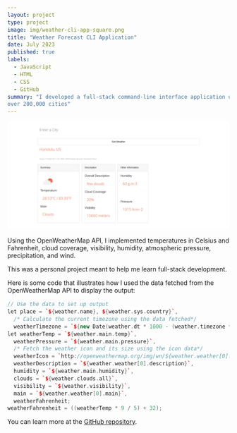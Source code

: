 ```yaml
---
layout: project
type: project
image: img/weather-cli-app-square.png
title: "Weather Forecast CLI Application"
date: July 2023
published: true
labels:
  - JavaScript
  - HTML
  - CSS
  - GitHub
summary: "I developed a full-stack command-line interface application using Node.js to display real-time weather forecasts for
over 200,000 cities"
---
```

<img class="img-fluid" src="../img/weather-cli-app-full.png">

Using the OpenWeatherMap API, I implemented temperatures in Celsius and Fahrenheit, cloud coverage, visibility, humidity, atmospheric pressure, precipitation, and wind.

This was a personal project meant to help me learn full-stack development.

Here is some code that illustrates how I used the data fetched from the OpenWeatherMap API to display the output:

```cpp
// Use the data to set up output
let place = `${weather.name}, ${weather.sys.country}`,
  /* Calculate the current timezone using the data fetched*/
  weatherTimezone = `${new Date(weather.dt * 1000 - (weather.timezone * 1000))}`;
let weatherTemp = `${weather.main.temp}`,
  weatherPressure = `${weather.main.pressure}`,
  /* Fetch the weather icon and its size using the icon data*/
  weatherIcon = `http://openweathermap.org/img/wn/${weather.weather[0].icon}@2x.png`,
  weatherDescription = `${weather.weather[0].description}`,
  humidity = `${weather.main.humidity}`,
  clouds = `${weather.clouds.all}`,
  visibility = `${weather.visibility}`,
  main = `${weather.weather[0].main}`,
  weatherFahrenheit;
weatherFahrenheit = ((weatherTemp * 9 / 5) + 32);
```

You can learn more at the [GitHub repository](https://github.com/MRasavong/weather-cli-app).
